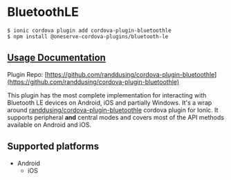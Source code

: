 # BluetoothLE

```
$ ionic cordova plugin add cordova-plugin-bluetoothle
$ npm install @oneserve-cordova-plugins/bluetooth-le
```

## [Usage Documentation](https://oneserve.gitbook.io/oneserve-cordova-plugins/plugins/bluetooth-le/)

Plugin Repo: [https://github.com/randdusing/cordova-plugin-bluetoothle](https://github.com/randdusing/cordova-plugin-bluetoothle)

This plugin has the most complete implementation for interacting with Bluetooth LE devices on Android, iOS and partially Windows.
It's a wrap around [randdusing/cordova-plugin-bluetoothle](https://github.com/randdusing/cordova-plugin-bluetoothle/blob/master/readme.md) cordova plugin for Ionic.
It supports peripheral **and** central modes and covers most of the API methods available on Android and iOS.

## Supported platforms

- Android
  - iOS
  


